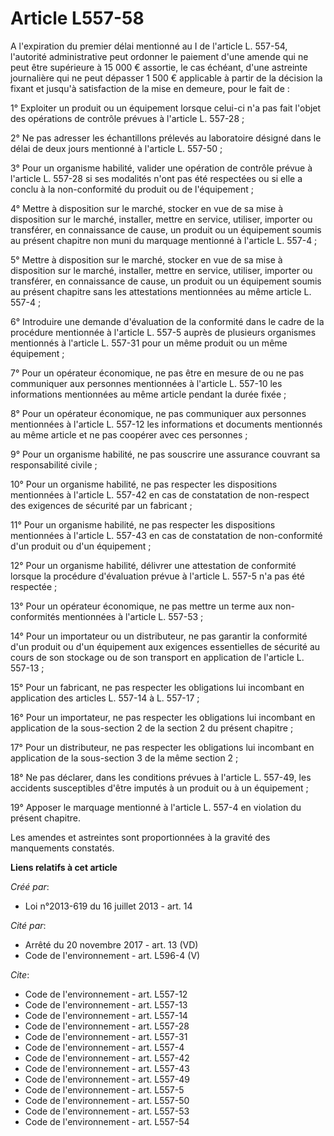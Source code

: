 # Article L557-58

A l'expiration du premier délai mentionné au I de l'article L. 557-54, l'autorité administrative peut ordonner le paiement
d'une amende qui ne peut être supérieure à 15 000 € assortie, le cas échéant, d'une astreinte journalière qui ne peut
dépasser 1 500 € applicable à partir de la décision la fixant et jusqu'à satisfaction de la mise en demeure, pour le fait
de : 

1° Exploiter un produit ou un équipement lorsque celui-ci n'a pas fait l'objet des opérations de contrôle prévues à l'article
L. 557-28 ; 

2° Ne pas adresser les échantillons prélevés au laboratoire désigné dans le délai de deux jours mentionné à l'article L.
557-50 ; 

3° Pour un organisme habilité, valider une opération de contrôle prévue à l'article L. 557-28 si ses modalités n'ont pas été
respectées ou si elle a conclu à la non-conformité du produit ou de l'équipement ; 

4° Mettre à disposition sur le marché, stocker en vue de sa mise à disposition sur le marché, installer, mettre en service,
utiliser, importer ou transférer, en connaissance de cause, un produit ou un équipement soumis au présent chapitre non muni
du marquage mentionné à l'article L. 557-4 ; 

5° Mettre à disposition sur le marché, stocker en vue de sa mise à disposition sur le marché, installer, mettre en service,
utiliser, importer ou transférer, en connaissance de cause, un produit ou un équipement soumis au présent chapitre sans les
attestations mentionnées au même article L. 557-4 ; 

6° Introduire une demande d'évaluation de la conformité dans le cadre de la procédure mentionnée à l'article L. 557-5 auprès
de plusieurs organismes mentionnés à l'article L. 557-31 pour un même produit ou un même équipement ; 

7° Pour un opérateur économique, ne pas être en mesure de ou ne pas communiquer aux personnes mentionnées à l'article L.
557-10 les informations mentionnées au même article pendant la durée fixée ; 

8° Pour un opérateur économique, ne pas communiquer aux personnes mentionnées à l'article L. 557-12 les informations et
documents mentionnés au même article et ne pas coopérer avec ces personnes ; 

9° Pour un organisme habilité, ne pas souscrire une assurance couvrant sa responsabilité civile ; 

10° Pour un organisme habilité, ne pas respecter les dispositions mentionnées à l'article L. 557-42 en cas de constatation de
non-respect des exigences de sécurité par un fabricant ; 

11° Pour un organisme habilité, ne pas respecter les dispositions mentionnées à l'article L. 557-43 en cas de constatation de
non-conformité d'un produit ou d'un équipement ; 

12° Pour un organisme habilité, délivrer une attestation de conformité lorsque la procédure d'évaluation prévue à l'article
L. 557-5 n'a pas été respectée ; 

13° Pour un opérateur économique, ne pas mettre un terme aux non-conformités mentionnées à l'article L. 557-53 ; 

14° Pour un importateur ou un distributeur, ne pas garantir la conformité d'un produit ou d'un équipement aux exigences
essentielles de sécurité au cours de son stockage ou de son transport en application de l'article L. 557-13 ; 

15° Pour un fabricant, ne pas respecter les obligations lui incombant en application des articles L. 557-14 à L. 557-17 ; 

16° Pour un importateur, ne pas respecter les obligations lui incombant en application de la sous-section 2 de la section 2
du présent chapitre ; 

17° Pour un distributeur, ne pas respecter les obligations lui incombant en application de la sous-section 3 de la même
section 2 ; 

18° Ne pas déclarer, dans les conditions prévues à l'article L. 557-49, les accidents susceptibles d'être imputés à un
produit ou à un équipement ; 

19° Apposer le marquage mentionné à l'article L. 557-4 en violation du présent chapitre. 

Les amendes et astreintes sont proportionnées à la gravité des manquements constatés.

**Liens relatifs à cet article**

_Créé par_:

  - Loi n°2013-619 du 16 juillet 2013 - art. 14

_Cité par_:

  - Arrêté du 20 novembre 2017 - art. 13 (VD)
  - Code de l'environnement - art. L596-4 (V)

_Cite_:

  - Code de l'environnement - art. L557-12
  - Code de l'environnement - art. L557-13
  - Code de l'environnement - art. L557-14
  - Code de l'environnement - art. L557-28
  - Code de l'environnement - art. L557-31
  - Code de l'environnement - art. L557-4
  - Code de l'environnement - art. L557-42
  - Code de l'environnement - art. L557-43
  - Code de l'environnement - art. L557-49
  - Code de l'environnement - art. L557-5
  - Code de l'environnement - art. L557-50
  - Code de l'environnement - art. L557-53
  - Code de l'environnement - art. L557-54
